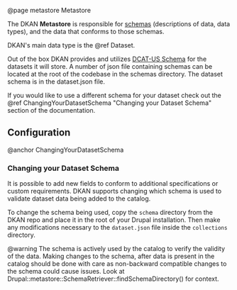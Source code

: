 @page metastore Metastore

The DKAN **Metastore** is responsible for [schemas](https://json-schema.org/) (descriptions of data, data types), and the data that conforms to those schemas.

DKAN's main data type is the @ref Dataset.

Out of the box DKAN provides and utilizes [DCAT-US Schema](https://resources.data.gov/resources/dcat-us/) for the datasets it will store. A number of json file containing schemas can be located at the root of the codebase in the schemas directory. The dataset schema is in the dataset.json file.

If you would like to use a different schema for your dataset check out the @ref ChangingYourDatasetSchema "Changing your Dataset Schema" section of the documentation.


## Configuration
@anchor ChangingYourDatasetSchema
### Changing your Dataset Schema
It is possible to add new fields to conform to additional specifications or custom requirements. DKAN supports changing which schema is used to validate dataset data being added to the catalog.

To change the schema being used, copy the `schema` directory from the DKAN repo and place it in the root of your Drupal installation. Then make any modifications necessary to the `dataset.json` file inside the `collections` directory.

@warning
  The schema is actively used by the catalog to verify the validity of the data. Making changes to the schema, after data is present in the catalog should be done with care as non-backward compatible changes to the schema could cause issues. Look at Drupal::metastore::SchemaRetriever::findSchemaDirectory() for context.
